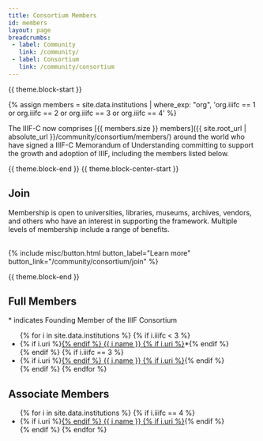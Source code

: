 ```yaml
---
title: Consortium Members
id: members
layout: page
breadcrumbs:
 - label: Community
   link: /community/
 - label: Consortium
   link: /community/consortium
---
```

{{ theme.block-start }}

{% assign members = site.data.institutions | where_exp: "org", 'org.iiifc == 1 or org.iiifc == 2 or org.iiifc == 3 or org.iiifc == 4' %}

The IIIF-C now comprises [{{ members.size }} members]({{ site.root_url | absolute_url }}/community/consortium/members/) around the world who have signed a IIIF-C Memorandum of Understanding committing to support the growth and adoption of IIIF, including the members listed below.

{{ theme.block-end }}
{{ theme.block-center-start }}


## Join
Membership is open to universities, libraries, museums, archives, vendors, and others who have an interest in supporting the framework. Multiple levels of membership include a range of benefits.   
<br>
<div class="columns is-centered">{% include misc/button.html button_label="Learn more" button_link="/community/consortium/join" %}</div>

{{ theme.block-end }}

## Full Members

\* indicates Founding Member of the IIIF Consortium
<ul>
  {% for i in site.data.institutions %}
    {% if i.iiifc < 3 %}
   <li>
      {% if i.uri %}<a href="{{ i.uri }}">{% endif %}
        {{ i.name }}
      {% if i.uri %}</a>*{% endif %}
  </li>{% endif %}
    {% if i.iiifc == 3 %}
   <li>
      {% if i.uri %}<a href="{{ i.uri }}">{% endif %}
        {{ i.name }}
      {% if i.uri %}</a>{% endif %}
  </li>{% endif %}
  {% endfor %}
</ul>


## Associate Members

<ul>
{% for i in site.data.institutions %}
    {% if i.iiifc == 4 %}
  <li>
      {% if i.uri %}<a href="{{ i.uri }}">{% endif %}
        {{ i.name }}
      {% if i.uri %}</a>{% endif %}
  </li>
    {% endif %}
{% endfor %}
</ul>


